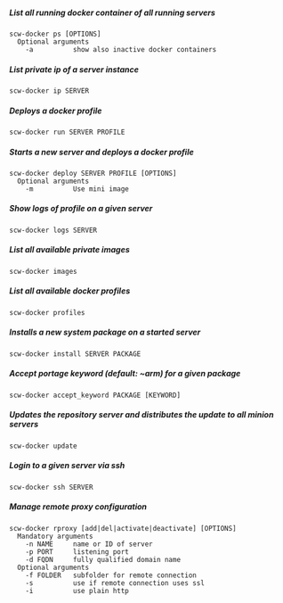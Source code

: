 ##### List all running docker container of all running servers
```
scw-docker ps [OPTIONS]
  Optional arguments
    -a          show also inactive docker containers
```

##### List private ip of a server instance
```
scw-docker ip SERVER
```

##### Deploys a docker profile
```
scw-docker run SERVER PROFILE
```

##### Starts a new server and deploys a docker profile
```
scw-docker deploy SERVER PROFILE [OPTIONS]
  Optional arguments
    -m          Use mini image
```

##### Show logs of profile on a given server
```
scw-docker logs SERVER
```

##### List all available private images
```
scw-docker images
```

##### List all available docker profiles
```
scw-docker profiles
```

##### Installs a new system package on a started server
```
scw-docker install SERVER PACKAGE
```

##### Accept portage keyword (default: ~arm) for a given package
```
scw-docker accept_keyword PACKAGE [KEYWORD]
```

##### Updates the repository server and distributes the update to all minion servers
```
scw-docker update
```

##### Login to a given server via ssh
```
scw-docker ssh SERVER
```

##### Manage remote proxy configuration
```
scw-docker rproxy [add|del|activate|deactivate] [OPTIONS]
  Mandatory arguments
    -n NAME     name or ID of server
    -p PORT     listening port
    -d FQDN     fully qualified domain name
  Optional arguments
    -f FOLDER   subfolder for remote connection
    -s          use if remote connection uses ssl
    -i          use plain http
```
